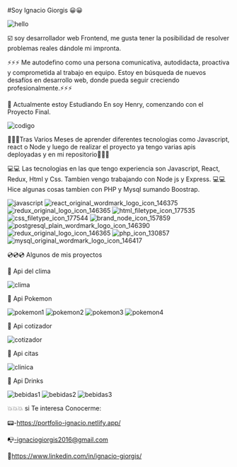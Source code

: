 #Soy Ignacio Giorgis 😀😀

![hello](https://user-images.githubusercontent.com/82051708/132922975-449ad444-2cae-4500-b34a-4a9e00646355.gif)





☑️   soy desarrollador web Frontend, me gusta tener la posibilidad de resolver problemas reales dándole mi impronta. 

⚡⚡⚡ Me autodefino como una persona comunicativa, autodidacta, proactiva y comprometida al trabajo en equipo. Estoy en búsqueda de nuevos desafíos en desarrollo web, donde pueda seguir creciendo profesionalmente.⚡⚡⚡

🏫 Actualmente estoy Estudiando En soy Henry, comenzando con el Proyecto Final.


![codigo](https://user-images.githubusercontent.com/82051708/132923084-1717a5cc-64b6-43d5-98c8-4fd058a3c611.gif)

🔸🔸🔸Tras Varios Meses de aprender diferentes tecnologias como Javascript, react o Node y luego de realizar el proyecto ya tengo varias apis deployadas y en mi repositorio🔸🔸🔸

💻💻 Las tecnologias en las que tengo experiencia son Javascript, React, Redux, Html y Css. Tambien vengo trabajando con Node js y Express.
💻💻 Hice algunas cosas tambien con PHP y Mysql sumando Boostrap.

![javascript](https://user-images.githubusercontent.com/82051708/132921651-80dec709-54b2-41fc-8cb3-038250a498df.png)
![react_original_wordmark_logo_icon_146375](https://user-images.githubusercontent.com/82051708/132921658-e4cee6f5-d403-41d2-8ce7-261f209813ff.png)
![redux_original_logo_icon_146365](https://user-images.githubusercontent.com/82051708/132921668-ff294528-5873-4053-a16e-58862cd33dba.png)
![html_filetype_icon_177535](https://user-images.githubusercontent.com/82051708/132921680-2b6ce1a7-c995-4090-9aa4-a80baf798851.png)
![css_filetype_icon_177544](https://user-images.githubusercontent.com/82051708/132921688-edfcd650-1c98-40f2-8cd1-eee173a032bd.png)
![brand_node_icon_157859](https://user-images.githubusercontent.com/82051708/132921702-371b6ed5-aa2c-4413-a239-555613582ab0.png)
![postgresql_plain_wordmark_logo_icon_146390](https://user-images.githubusercontent.com/82051708/132921715-542c94ba-d09c-4028-96d6-3ce3f43a46a8.png)
![redux_original_logo_icon_146365](https://user-images.githubusercontent.com/82051708/132921721-5ae84b91-824a-480d-9319-8f3e259a30e2.png)
![php_icon_130857](https://user-images.githubusercontent.com/82051708/132921730-e4bab1a6-15a2-4ea5-b24f-17d2932ad7be.png)
![mysql_original_wordmark_logo_icon_146417](https://user-images.githubusercontent.com/82051708/132921744-bd29fefd-13f4-414c-ad70-7d29220501fa.png)



💿💿💿 Algunos de mis proyectos

💾 Api del clima 


![clima](https://user-images.githubusercontent.com/82051708/133948388-72479c1c-deb1-4dca-81d0-bcc9d5c2b448.png)




💾 Api Pokemon


![pokemon1](https://user-images.githubusercontent.com/82051708/132921536-2ca0cd48-90d4-4b34-a8ee-38c7b4e2e950.png)
![pokemon2](https://user-images.githubusercontent.com/82051708/132921542-de3cc697-3bc8-44d8-8cbd-85ac527628ab.png)
![pokemon3](https://user-images.githubusercontent.com/82051708/132921515-f91ca1a4-0652-4b80-b97a-fe3916957ab2.png)
![pokemon4](https://user-images.githubusercontent.com/82051708/132921549-ebd7bd76-c7e6-4a2c-9264-8788cde0239f.png)


💾 Api cotizador 


![cotizador](https://user-images.githubusercontent.com/82051708/132920894-df2f7ea5-44da-44e2-8f1d-fb54ba201757.png)

💾 Api citas


![clinica](https://user-images.githubusercontent.com/82051708/132920877-5314cb05-2296-4d0e-bdb3-e4419099847f.png)


💾 Api Drinks


![bebidas1](https://user-images.githubusercontent.com/82051708/133948353-b9ad6574-4b3a-41a4-8b67-c3526629d4ef.png)
![bebidas2](https://user-images.githubusercontent.com/82051708/133948344-b553bcbb-f616-43e6-81b8-94569071f124.png)
![bebidas3](https://user-images.githubusercontent.com/82051708/133948347-979d4ce0-16e3-4d4a-bbc9-6a42e01476d2.png)



💥💥💥 si Te interesa Conocerme:

📟-https://portfolio-ignacio.netlify.app/
  

📭-ignaciogiorgis2016@gmail.com


🔗https://www.linkedin.com/in/ignacio-giorgis/
